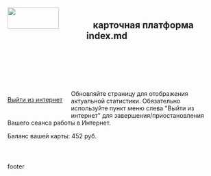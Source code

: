 
<html>
  <head>
      <title>
        452 руб. STECCOM.RU карточная платформа
      </title>
  </head>
<body>
  <header style='padding:20;'>
    <a href=http://steccom.ru style="float:left; margin-right: 50;"> <img src='http://card2.steccom.ru/img/login_logo.svg' width=120 height=50> </a>
    <h2>карточная платформа index.md</h2>
    <p>
  </header>
  <div id='menu' style='padding:20; float:left;'>
	<p>
    <a href='lk_card?session_id=<TMPL_VAR NAME=SESSION_ID>&action=logout'   >Выйти из интернет</a>
        <p>
  </div>

  <div id='content' style='padding: 20; float: none;'>
     Обновляйте страницу для отображения актуальной статистики.
     Обязательно используйте пункт меню слева "Выйти из интернет"
     для завершения/приостановления Вашего сеанса работы в Интернет.
     <p>
     Баланс вашей карты: 452 руб.
  </div>
  <footer style='padding: 20; float: none;'>
    footer
  </footer>
</body>
</html>

